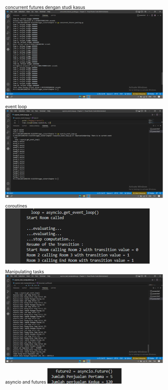 concurrent futures dengan studi kasus 
![](1.png)

event loop
![](2.png)

coroutines
![](3.png)

Manipulating tasks
![](4.png)

asyncio and futures
![](5.png)